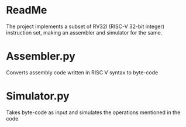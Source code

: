 # ReadMe
The project implements a subset of RV32I (RISC-V 32-bit integer) instruction set, making an assembler and simulator for the same.

# Assembler.py
Converts assembly code written in RISC V syntax to byte-code

# Simulator.py
Takes byte-code as input and simulates the operations mentioned in the code
